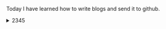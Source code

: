 Today I have learned how to write blogs and send it to github.

  <details>
      <summary>
          2345
      </summary>
      <p>
          <img src="222.png"/>
      </p>
  </details>

